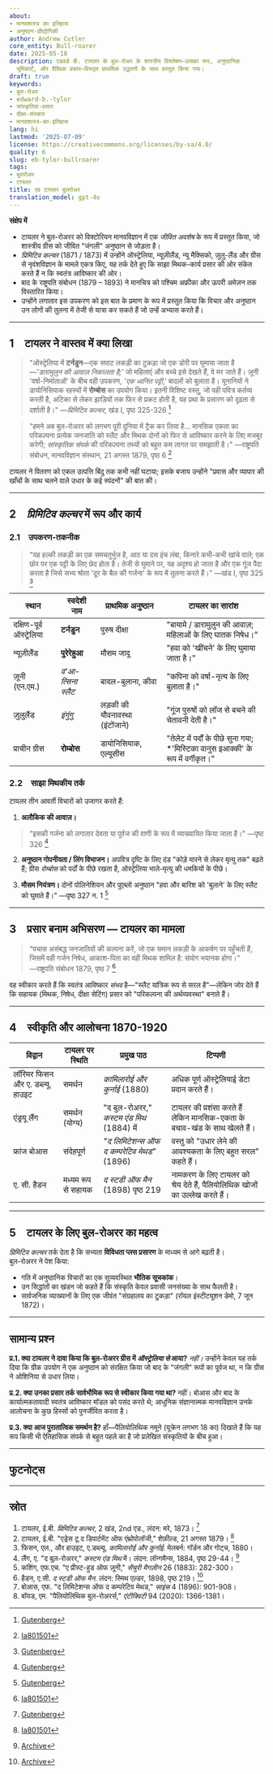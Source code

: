 ```yaml
---
about:
- मानवशास्त्र का इतिहास
- अनुष्ठान-प्रौद्योगिकी
author: Andrew Cutler
core_entity: Bull-roarer
date: 2025-05-18
description: एडवर्ड बी. टायलर के बुल-रोअर के शास्त्रीय विश्लेषण—उसका रूप, अनुष्ठानिक
  भूमिकाएँ, और वैश्विक प्रसार—विस्तृत प्राथमिक उद्धरणों के साथ प्रस्तुत किया गया।
draft: true
keywords:
- बुल-रोअर
- edward-b.-tylor
- सांस्कृतिक-प्रसार
- दीक्षा-संस्कार
- मानवशास्त्र-का-इतिहास
lang: hi
lastmod: '2025-07-09'
license: https://creativecommons.org/licenses/by-sa/4.0/
quality: 6
slug: eb-tylor-bullroarer
tags:
- बुलरोअर
- टायलर
title: एब टायलर बुलरोअर
translation_model: gpt-4o
---
```


**संक्षेप में**

- टायलर ने बुल-रोअरर को विक्टोरियन मानवविज्ञान में एक *जीवित अवशेष* के रूप में प्रस्तुत किया, जो शास्त्रीय ग्रीस को जीवित "जंगली" अनुष्ठान से जोड़ता है। 
- *प्रिमिटिव कल्चर* (1871 / 1873) में उन्होंने ऑस्ट्रेलिया, न्यूज़ीलैंड, न्यू मैक्सिको, ज़ुलु-लैंड और ग्रीस से नृवंशविज्ञान के मामले एकत्र किए, यह तर्क देते हुए कि साझा मिथक-कार्य प्रसार की ओर संकेत करते हैं न कि स्वतंत्र आविष्कार की ओर। 
- बाद के राष्ट्रपति संबोधन (1879 – 1893) ने मानचित्र को पश्चिम अफ्रीका और ऊपरी अमेज़न तक विस्तारित किया। 
- उन्होंने लगातार इस उपकरण को इस बात के प्रमाण के रूप में प्रस्तुत किया कि विचार और अनुष्ठान उन लोगों की तुलना में तेजी से यात्रा कर सकते हैं जो उन्हें अभ्यास करते हैं। 

---

## 1 टायलर ने वास्तव में क्या लिखा

> "ऑस्ट्रेलिया में **टर्नडुन**—एक सपाट लकड़ी का टुकड़ा जो एक डोरी पर घुमाया जाता है—*'डारामुलुन की आवाज़ निकालता है;'* जो महिलाएं और बच्चे इसे देखते हैं, वे मर जाते हैं। 
> ज़ूनी 'वर्षा-निर्माताओं' के बीच वही उपकरण, *'एक ध्वनित पट्टी,'* बादलों को बुलाता है। 
> यूनानियों ने डायोनिसियाक रहस्यों में **रोम्बोस** का उपयोग किया। 
> इतनी विशिष्ट वस्तु, जो वही पवित्र कर्तव्य करती है, अटिका से लेकर झाड़ियों तक फिर से प्रकट होती है, यह प्रथा के प्रसारण को दृढ़ता से दर्शाती है।" 
> —*प्रिमिटिव कल्चर*, खंड I, पृष्ठ 325-326 [^oai1] 

> "हमने अब बुल-रोअरर को लगभग पूरी दुनिया में ट्रैक कर लिया है... मानसिक एकता का परिकल्पना प्रत्येक जनजाति को स्लैट और मिथक दोनों को फिर से आविष्कार करने के लिए मजबूर करेगी; *सांस्कृतिक संपर्क* की परिकल्पना तथ्यों को बहुत कम लागत पर समझाती है।" 
> —राष्ट्रपति संबोधन, मानवविज्ञान संस्थान, 21 अगस्त 1879, पृष्ठ 6 [^oai2] 

टायलर ने वितरण को एकल उत्पत्ति बिंदु तक कभी नहीं घटाया; इसके बजाय उन्होंने "प्रवास और व्यापार की खाँचों के साथ चलने वाले उधार के कई स्पंदनों" की बात की।

---

## 2 *प्रिमिटिव कल्चर* में रूप और कार्य

### 2.1 उपकरण-तकनीक

> "यह हल्की लकड़ी का एक समचतुर्भुज है, आठ या दस इंच लंबा, किनारे कभी-कभी खांचे वाले; एक छोर पर एक पट्टी के लिए छेद होता है। 
> तेजी से घुमाने पर, यह अदृश्य हो जाता है और एक गूंज पैदा करता है जिसे सभ्य श्रोता 'दूर के बैल की गर्जना' के रूप में तुलना करते हैं।" 
> —खंड I, पृष्ठ 325 [^oai1] 

| स्थान | स्वदेशी नाम | प्राथमिक अनुष्ठान | टायलर का सारांश |
|---------------|-----------------|-----------------------|----------------|
| दक्षिण-पूर्व ऑस्ट्रेलिया | **टर्नडुन** | पुरुष दीक्षा | "बायामे / डारामुलुन की आवाज़; महिलाओं के लिए घातक निषेध।" |
| न्यूज़ीलैंड | **पुरेरेहुआ** | मौसम जादू | "हवा को 'खींचने' के लिए घुमाया जाता है।" |
| ज़ूनी (एन.एम.) | *व'आ-त्सिना स्लैट*| बादल-बुलाना, कीवा | "कपिना को वर्षा-नृत्य के लिए बुलाता है।" |
| ज़ुलुलैंड | *इंगुंगु* | लड़की की यौवनावस्था (इंटोंजाने) | "गूंज पुरुषों को लॉज से बचने की चेतावनी देती है।" |
| प्राचीन ग्रीस| **रोम्बोस** | डायोनिसियाक, एल्यूसीस | "तेलेट में पर्दों के पीछे सुना गया; *'मिस्टिका वानुस इआक्की' के रूप में वर्गीकृत।" |

### 2.2 साझा मिथकीय तर्क

टायलर तीन आवर्ती विचारों को उजागर करते हैं:

1. **अलौकिक की आवाज़।** 
 > "इसकी गर्जना को लगातार देवता या पूर्वज की वाणी के रूप में व्याख्यायित किया जाता है।" —पृष्ठ 326 [^oai1] 

2. **अनुष्ठान गोपनीयता / लिंग विभाजन।** 
 अपवित्र दृष्टि के लिए दंड "कोड़े मारने से लेकर मृत्यु तक" बढ़ते हैं; ग्रीस *रोम्बोस* को पर्दों के पीछे रखता है, ऑस्ट्रेलिया भाले-मृत्यु की धमकियों के पीछे।

3. **मौसम नियंत्रण।** 
 दोनों पोलिनेशियन और पुएब्लो अनुष्ठान "हवा और बारिश को 'बुलाने' के लिए स्लैट को घुमाते हैं।" —पृष्ठ 327 न. 1 [^oai1] 

---

## 3 प्रसार बनाम अभिसरण — टायलर का मामला

> "पचास असंबद्ध जनजातियों की कल्पना करें, जो एक समान लकड़ी के आकर्षण पर पहुँचती हैं, जिसमें वही गर्जन निषेध, आकाश-पिता का वही मिथक शामिल है: संयोग भयानक होगा।"  
> —राष्ट्रपति संबोधन 1879, पृष्ठ 7  [^oai3]  

वह स्वीकार करते हैं कि स्वतंत्र आविष्कार *संभव* है—"स्लैट यांत्रिक रूप से सरल है"—लेकिन जोर देते हैं कि सहायक (मिथक, निषेध, दीक्षा सेटिंग) प्रसार को "परिकल्पना की अर्थव्यवस्था" बनाते हैं।

---

## 4 स्वीकृति और आलोचना 1870-1920

| विद्वान | टायलर पर स्थिति | प्रमुख पाठ | टिप्पणी |
|---------|------------------|----------|------|
| लॉरिमर फिसन और ए. डब्ल्यू. हाउइट | समर्थन | *कामिलारोई और कुर्नाई* (1880) | अधिक पूर्ण ऑस्ट्रेलियाई डेटा प्रदान करते हैं। |
| एंड्रयू लैंग | समर्थन (योग्य) | "द बुल-रोअरर," *कस्टम एंड मिथ* (1884) में | टायलर की प्रशंसा करते हैं लेकिन मानसिक-एकता के बचाव-खंड के साथ खेलते हैं। |
| फ्रांज बोआस | संदेहपूर्ण | *"द लिमिटेशन्स ऑफ द कम्परेटिव मेथड"* (1896) | वस्तु को "उधार लेने की आवश्यकता के लिए बहुत सरल" कहते हैं। |
| ए. सी. हैडन | मध्यम रूप से सहायक | *द स्टडी ऑफ मैन* (1898) पृष्ठ 219 | नामकरण के लिए टायलर को श्रेय देते हैं, पैलियोलिथिक खोजों का उल्लेख करते हैं। |

---

## 5 टायलर के लिए बुल-रोअरर का महत्व

*प्रिमिटिव कल्चर* तर्क देता है कि सभ्यता **विविधता प्लस प्रसारण** के माध्यम से आगे बढ़ती है।  
बुल-रोअरर ने पेश किया:

* गति में अनुष्ठानिक विचारों का एक सुव्यवस्थित **भौतिक सूचकांक**।  
* उन सिद्धांतों का खंडन जो कहते हैं कि संस्कृति केवल प्रवासी जनसंख्या के साथ फैलती है।  
* सार्वजनिक व्याख्यानों के लिए एक जीवंत "संग्रहालय का टुकड़ा" (रॉयल इंस्टीट्यूशन डेमो, 7 जून 1872)।

---

## सामान्य प्रश्न

**प्र.1. क्या टायलर ने दावा किया कि बुल-रोअरर ग्रीस में *ऑस्ट्रेलिया से* आया?** 
*नहीं।* उन्होंने केवल यह तर्क दिया कि ग्रीक उपयोग ने एक अनुष्ठान को संरक्षित किया जो बाद के "जंगली" रूपों का पूर्वज था, न कि ग्रीस ने ओशिनिया से उधार लिया।

**प्र.2. क्या उनका प्रसार तर्क सार्वभौमिक रूप से स्वीकार किया गया था?** 
नहीं। बोआस और बाद के कार्यात्मकतावादी स्वतंत्र आविष्कार मॉडल को पसंद करते थे; आधुनिक संज्ञानात्मक मानवविज्ञान उनके आलोचना के कुछ हिस्सों को पुनर्जीवित करता है।

**प्र.3. क्या आज पुरातात्विक समर्थन है?** 
हाँ—पैलियोलिथिक नमूने (यूक्रेन लगभग 18 का) दिखाते हैं कि यह रूप किसी भी ऐतिहासिक संपर्क से बहुत पहले का है जो प्रलेखित संस्कृतियों के बीच हुआ।

---

## फुटनोट्स

[^oai1]: [Gutenberg](https://www.gutenberg.org/files/70458/70458-h/70458-h.htm)
[^oai2]: [Ia801501](https://ia801501.us.archive.org/10/items/in.ernet.dli.2015.221679/2015.221679.Primitive-Ritual_text.pdf)
[^oai3]: [Ia801501](https://ia801501.us.archive.org/10/items/in.ernet.dli.2015.221679/2015.221679.Primitive-Ritual_text.pdf?utm_source=chatgpt.com)
[^oai4]: [Archive](https://archive.org/download/custommyth00lang/custommyth00lang_djvu.txt)
[^oai5]: [Archive](https://archive.org/download/studyofman00hadduoft/studyofman00hadduoft.pdf)
[^1]: सभी टायलर उद्धरण *प्रिमिटिव कल्चर*, 2nd एड. (1873) से हैं जब तक कि उल्लेख न किया गया हो; पृष्ठ संख्या उसी संस्करण का अनुसरण करती है।  
[^2]: राष्ट्रपति संबोधन *जर्नल ऑफ द एंथ्रोपोलॉजिकल इंस्टीट्यूट*, खंड 9 (1880) में प्रकाशित।  
[^3]: ऑस्ट्रेलियाई उदाहरण फिसन और हाउइट, *कामिलारोई और कुर्नाई* (1880) पृष्ठ 267-268 से।  
[^4]: ज़ूनी डेटा एफ. एच. कशिंग, "ए ज़ूनी प्रीस्ट-हुड," *सेंचुरी मैगज़ीन* (1883) से।  
[^5]: ग्रीक स्कोलियन क्लेमेंट ऑफ अलेक्जेंड्रिया, *प्रोट्रेप्टिकस* II 15 पर।  

---

## स्रोत

1. टायलर, ई.बी. *प्रिमिटिव कल्चर*, 2 खंड, 2nd एड., लंदन: मरे, 1873। [^oai1] 
2. टायलर, ई.बी. "एड्रेस टू द डिपार्टमेंट ऑफ एंथ्रोपोलॉजी," शेफ़ील्ड, 21 अगस्त 1879। [^oai2] 
3. फिसन, एल., और हाउइट, ए.डब्ल्यू. *कामिलारोई और कुर्नाई*. मेलबर्न: गॉर्डन और गोट्च, 1880। 
4. लैंग, ए. "द बुल-रोअरर," *कस्टम एंड मिथ* में। लंदन: लॉन्गमैन्स, 1884, पृष्ठ 29-44। [^oai4] 
5. कशिंग, एफ.एच. "ए प्रीस्ट-हुड ऑफ ज़ूनी," *सेंचुरी मैगज़ीन* 26 (1883): 282-300। 
6. हैडन, ए.सी. *द स्टडी ऑफ मैन*. लंदन: स्मिथ एल्डर, 1898, पृष्ठ 219। [^oai5] 
7. बोआस, एफ. "द लिमिटेशन्स ऑफ द कम्परेटिव मेथड," *साइंस* 4 (1896): 901-908। 
8. बॉयड, एम. "पैलियोलिथिक बुल-रोअरर्स," *एंटीक्विटी* 94 (2020): 1366-1381।